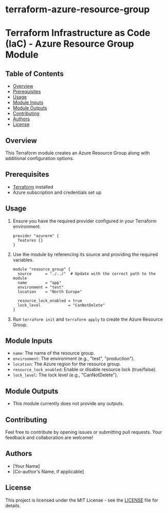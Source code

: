 # terraform-azure-resource-group
# Terraform Infrastructure as Code (IaC) - Azure Resource Group Module

## Table of Contents
- [Overview](#overview)
- [Prerequisites](#prerequisites)
- [Usage](#usage)
- [Module Inputs](#module-inputs)
- [Module Outputs](#module-outputs)
- [Contributing](#contributing)
- [Authors](#authors)
- [License](#license)

## Overview
This Terraform module creates an Azure Resource Group along with additional configuration options.

## Prerequisites
- [Terraform](https://www.terraform.io/downloads.html) installed
- Azure subscription and credentials set up

## Usage

1. Ensure you have the required provider configured in your Terraform environment.

    ```hcl
    provider "azurerm" {
      features {}
    }
    ```

2. Use the module by referencing its source and providing the required variables.

    ```hcl
    module "resource_group" {
      source      = "./../"  # Update with the correct path to the module
      name        = "app"
      environment = "test"
      location    = "North Europe"

      resource_lock_enabled = true
      lock_level            = "CanNotDelete"
    }
    ```

3. Run `terraform init` and `terraform apply` to create the Azure Resource Group.

## Module Inputs

- `name`: The name of the resource group.
- `environment`: The environment (e.g., "test", "production").
- `location`: The Azure region for the resource group.
- `resource_lock_enabled`: Enable or disable resource lock (true/false).
- `lock_level`: The lock level (e.g., "CanNotDelete").

## Module Outputs

- This module currently does not provide any outputs.

## Contributing
Feel free to contribute by opening issues or submitting pull requests. Your feedback and collaboration are welcome!

## Authors
- [Your Name]
- [Co-author's Name, if applicable]

## License
This project is licensed under the MIT License - see the [LICENSE](https://github.com/opz0/terraform-azure-resource-group/blob/readme/LICENSE) file for details.




